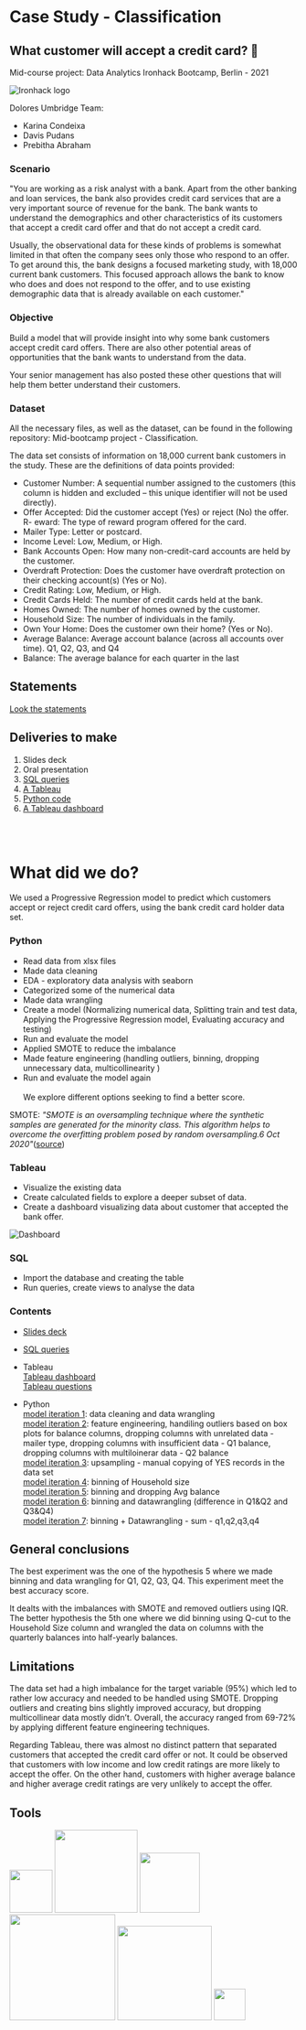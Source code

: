 # Case Study - Classification
## What customer will accept a credit card? :bank:
Mid-course project: Data Analytics Ironhack Bootcamp, Berlin - 2021 <br/>

![Ironhack logo](images/banking-project.png)

Dolores Umbridge Team: <br/>
- Karina Condeixa
- Davis Pudans
- Prebitha Abraham


### Scenario
"You are working as a risk analyst with a bank. Apart from the other banking and loan services, the bank also provides credit card services that are a very important source of revenue for the bank. The bank wants to understand the demographics and other characteristics of its customers that accept a credit card offer and that do not accept a credit card.<br/>

Usually, the observational data for these kinds of problems is somewhat limited in that often the company sees only those who respond to an offer. To get around this, the bank designs a focused marketing study, with 18,000 current bank customers. This focused approach allows the bank to know who does and does not respond to the offer, and to use existing demographic data that is already available on each customer."<br/>

### Objective
Build a model that will provide insight into why some bank customers accept credit card offers. There are also other potential areas of opportunities that the bank wants to understand from the data.<br/>

Your senior management has also posted these other questions that will help them better understand their customers.<br/>

### Dataset
All the necessary files, as well as the dataset, can be found in the following repository: Mid-bootcamp project - Classification.<br/>

The data set consists of information on 18,000 current bank customers in the study. These are the definitions of data points provided:<br/>

- Customer Number: A sequential number assigned to the customers (this column is hidden and excluded – this unique identifier will not be used directly).<br/>
- Offer Accepted: Did the customer accept (Yes) or reject (No) the offer. R- eward: The type of reward program offered for the card.<br/>
- Mailer Type: Letter or postcard.<br/>
- Income Level: Low, Medium, or High.<br/>
- Bank Accounts Open: How many non-credit-card accounts are held by the customer.<br/>
- Overdraft Protection: Does the customer have overdraft protection on their checking account(s) (Yes or No).<br/>
- Credit Rating: Low, Medium, or High.<br/>
- Credit Cards Held: The number of credit cards held at the bank.<br/>
- Homes Owned: The number of homes owned by the customer.<br/>
- Household Size: The number of individuals in the family.<br/>
- Own Your Home: Does the customer own their home? (Yes or No).<br/>
- Average Balance: Average account balance (across all accounts over time). Q1, Q2, Q3, and Q4<br/>
- Balance: The average balance for each quarter in the last <br/>

## Statements
[Look the statements](https://github.com/ironhack-edu/data_mid_bootcamp_project_classification)

## Deliveries to make
1. Slides deck
2. Oral presentation
3. [SQL queries](https://github.com/ironhack-edu/data_mid_bootcamp_project_classification/blob/master/sql_questions_classification.md)
4. [A Tableau ](https://github.com/ironhack-edu/data_mid_bootcamp_project_classification/blob/master/tableau_classification.md)
5. [Python code](https://github.com/ironhack-edu/data_mid_bootcamp_project_classification)
6. [A Tableau dashboard](https://github.com/ironhack-edu/data_mid_bootcamp_project_classification/blob/master/tableau_classification.md)

<br/>
<br/>

# What did we do?
We used a Progressive Regression model to predict which customers accept or reject credit card offers, using the bank credit card holder data set.

### Python
- Read data from xlsx files
- Made data cleaning
- EDA - exploratory data analysis with seaborn
- Categorized some of the numerical data
- Made data wrangling
- Create a model (Normalizing numerical data, Splitting train and test data, Applying the Progressive Regression model, Evaluating accuracy and testing)
- Run and evaluate the model
- Applied SMOTE to reduce the imbalance
- Made feature engineering (handling outliers, binning, dropping unnecessary data, multicollinearity )
- Run and evaluate the model again<br/> <br/>
We explore different options seeking to find a better score.<br/>

SMOTE: *"SMOTE is an oversampling technique where the synthetic samples are generated for the minority class. This algorithm helps to overcome the overfitting problem posed by random oversampling.6 Oct 2020"*([source](https://www.analyticsvidhya.com/blog/2020/10/overcoming-class-imbalance-using-smote-techniques/#:~:text=SMOTE%20is%20an%20oversampling%20technique,problem%20posed%20by%20random%20oversampling.))

### Tableau
- Visualize the existing data
- Create calculated fields to explore a deeper subset of data.
- Create a dashboard visualizing data about customer that accepted the bank offer.

![Dashboard](images/Dashboard_1.png)

### SQL
- Import the database and creating the table
- Run queries, create views to analyse the data



### Contents
- [Slides deck](https://docs.google.com/presentation/d/1Jzd05a98Ob2st5BEyBJGPtbX-rolYMsk55iZL7zcYLo/edit?usp=sharing)
- [SQL queries](sql_file/credit_card_data.sql)<br/>
- Tableau <br/>
[Tableau dashboard](https://public.tableau.com/profile/karina.condeixa#!/vizhome/Data-Mid-Bootcamp-Project-Classification2_16190361733800/Dashboard_1?publish=yes)<br/>
[Tableau questions](https://public.tableau.com/profile/davis.pudans#!/vizhome/Case-study-classification-questions/Question8)

- Python <br/>
[model iteration 1](python_files/case_study_classification.ipynb): data cleaning and data wrangling<br/>
[model iteration 2](python_files/case_study_classification_B.ipynb): feature engineering, handiling outliers based on box plots for balance columns, dropping columns with unrelated data - mailer type, dropping columns with insufficient data - Q1 balance, dropping columns with multiloinerar data - Q2 balance<br/>
[model iteration 3](python_files/case_study_classification_A-1.ipynb): upsampling - manual copying of YES records in the data set<br/>
[model iteration 4](python_files/case_study_classification_C.ipynb): binning of Household size<br/>
[model iteration 5](python_files/case_study_classification-bin.ipynb): binning and dropping  Avg balance<br/>
[model iteration 6](python_files/case_study_classification_bins_coulmn_difference.ipynb): binning and datawrangling (difference in Q1&Q2 and Q3&Q4)<br/>
[model iteration 7](python_files/case_study_classification_bins_coulmn_sum.ipynb): binning + Datawrangling - sum - q1,q2,q3,q4<br/>

## General conclusions
The best experiment was the one of the hypothesis 5 where we made binning and data wrangling for Q1, Q2, Q3, Q4. This experiment meet the best accuracy score.<br/>

It dealts with the imbalances with SMOTE and removed outliers using IQR. The better hypothesis the 5th one where we did binning using Q-cut to the Household Size column and wrangled the data on columns with the quarterly balances into half-yearly balances.<br/>

## Limitations
The data set had a high imbalance for the target variable (95%) which led to rather low accuracy and needed to be handled using SMOTE. Dropping outliers and creating bins slightly improved accuracy, but dropping multicollinear data mostly didn’t. Overall, the accuracy ranged from 69-72% by applying different feature engineering techniques.<br/>

Regarding Tableau, there was almost no distinct pattern that separated customers that accepted the credit card offer or not. It could be observed that customers with low income and low credit ratings are more likely to accept the offer. On the other hand, customers with higher average balance and higher average credit ratings are very unlikely to accept the offer.
<br/>




## Tools

<img src="images/jupyter.png" width="75"/> <img src="images/python.png" width="145"/> <img src="images/tableau.png"  width="105"/> <img src="images/mysql_workbench.png" width="185"/> <img src="images/dbeaver.png" width="165"/> <img src="images/vsc.png" width="55"/>






